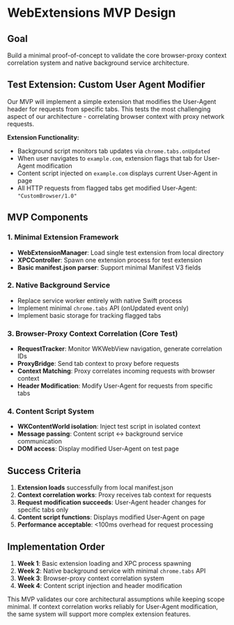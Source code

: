 # WebExtensions MVP Design

## Goal
Build a minimal proof-of-concept to validate the core browser-proxy context correlation system and native background service architecture.

## Test Extension: Custom User Agent Modifier

Our MVP will implement a simple extension that modifies the User-Agent header for requests from specific tabs. This tests the most challenging aspect of our architecture - correlating browser context with proxy network requests.

**Extension Functionality:**
- Background script monitors tab updates via `chrome.tabs.onUpdated`
- When user navigates to `example.com`, extension flags that tab for User-Agent modification
- Content script injected on `example.com` displays current User-Agent in page
- All HTTP requests from flagged tabs get modified User-Agent: `"CustomBrowser/1.0"`

## MVP Components

### 1. Minimal Extension Framework
- **WebExtensionManager**: Load single test extension from local directory
- **XPCController**: Spawn one extension process for test extension
- **Basic manifest.json parser**: Support minimal Manifest V3 fields

### 2. Native Background Service
- Replace service worker entirely with native Swift process
- Implement minimal `chrome.tabs` API (onUpdated event only)
- Implement basic storage for tracking flagged tabs

### 3. Browser-Proxy Context Correlation (Core Test)
- **RequestTracker**: Monitor WKWebView navigation, generate correlation IDs
- **ProxyBridge**: Send tab context to proxy before requests
- **Context Matching**: Proxy correlates incoming requests with browser context
- **Header Modification**: Modify User-Agent for requests from specific tabs

### 4. Content Script System
- **WKContentWorld isolation**: Inject test script in isolated context
- **Message passing**: Content script ↔ background service communication
- **DOM access**: Display modified User-Agent on test page

## Success Criteria

1. **Extension loads** successfully from local manifest.json
2. **Context correlation works**: Proxy receives tab context for requests
3. **Request modification succeeds**: User-Agent header changes for specific tabs only
4. **Content script functions**: Displays modified User-Agent on page
5. **Performance acceptable**: <100ms overhead for request processing

## Implementation Order

1. **Week 1**: Basic extension loading and XPC process spawning
2. **Week 2**: Native background service with minimal `chrome.tabs` API
3. **Week 3**: Browser-proxy context correlation system
4. **Week 4**: Content script injection and header modification

This MVP validates our core architectural assumptions while keeping scope minimal. If context correlation works reliably for User-Agent modification, the same system will support more complex extension features.